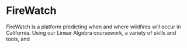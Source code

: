 # FireWatch

FireWatch is a platform predicting when and where wildfires will occur in California. Using our Linear Algebra coursework, a variety of skills and tools, and 